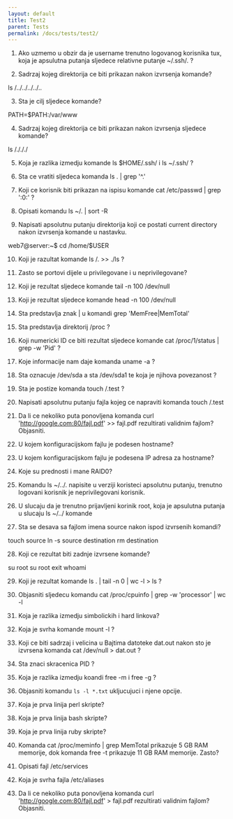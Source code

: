 ```yaml
---
layout: default
title: Test2    
parent: Tests
permalink: /docs/tests/test2/
---
```




1. Ako uzmemo u obzir da je username trenutno logovanog korisnika tux, koja je apsulutna putanja sljedece relativne putanje ~/.ssh/. ?

2. Sadrzaj kojeg direktorija ce biti prikazan nakon izvrsenja komande?

ls /../../../../..

3. Sta je cilj sljedece komande?

PATH=$PATH:/var/www

4. Sadrzaj kojeg direktorija ce biti prikazan nakon izvrsenja sljedece komande?

ls /./././

5. Koja je razlika izmedju komande ls $HOME/.ssh/  i  ls ~/.ssh/ ?


6. Sta ce vratiti sljedeca komanda ls . | grep '^\.'

7. Koji ce korisnik biti prikazan na ispisu komande cat /etc/passwd | grep ':0:' ?

8. Opisati komandu ls ~/. | sort -R

9. Napisati apsolutnu putanju direktorija koji ce postati current directory nakon izvrsenja komande u nastavku.

web7@server:~$ cd /home/$USER

10. Koji je razultat komande ls /. >> ./ls ?

11. Zasto se portovi dijele u privilegovane i u neprivilegovane?

12. Koji je rezultat sljedece komande tail -n 100 /dev/null

13. Koji je rezultat sljedece komande head -n 100 /dev/null

14. Sta predstavlja znak | u komandi grep 'MemFree\|MemTotal'

15. Sta predstavlja direktorij /proc ?

16. Koji numericki ID ce biti rezultat sljedece komande cat /proc/1/status | grep -w 'Pid' ?

17. Koje informacije nam daje komanda uname -a ?

18. Sta oznacuje /dev/sda a sta /dev/sda1 te koja je njihova povezanost ?

19. Sta je postize komanda touch /.test ?

20. Napisati apsolutnu putanju fajla kojeg ce napraviti komanda touch /.test

21. Da li ce nekoliko puta ponovljena komanda curl 'http://google.com:80/fajl.pdf' >> fajl.pdf rezultirati validnim fajlom? Objasniti.

22. U kojem konfiguracijskom fajlu je podesen hostname?

23. U kojem konfiguracijskom fajlu je podesena IP adresa za hostname?

24. Koje su prednosti i mane RAID0?

25. Komandu ls ~/../. napisite u verziji koristeci apsolutnu putanju, trenutno logovani korisnik je neprivilegovani korisnik.

26. U slucaju da je trenutno prijavljeni korinik root, koja je apsulutna putanja u slucaju ls ~/../ komande


27. Sta se desava sa fajlom imena source nakon ispod izvrsenih komandi?

touch source
ln -s source destination
rm destination

28. Koji ce rezultat biti zadnje izvrsene komande?

su root
su root
exit
whoami

29. Koji je rezultat komande ls . | tail -n 0 | wc -l > ls ?

30. Objasniti sljedecu komandu cat /proc/cpuinfo | grep -w 'processor' | wc -l

31. Koja je razlika izmedju simbolickih i hard linkova?

32. Koja je svrha komande mount -l ?

33. Koji ce biti sadrzaj i velicina u Bajtima datoteke dat.out nakon sto je izvrsena komanda cat /dev/null > dat.out ?

34. Sta znaci skracenica PID ?

35. Koja je razlika izmedju koandi free -m i free -g ?

36. Objasniti komandu `ls -l *.txt` ukljucujuci i njene opcije.

37. Koja je prva linija perl skripte?

38. Koja je prva linija bash skripte?

39. Koja je prva linija ruby skripte?

40. Komanda cat /proc/meminfo | grep MemTotal prikazuje 5 GB RAM memorije, dok komanda free -t prikazuje 11 GB RAM memorije. Zasto?


41. Opisati fajl /etc/services

42. Koja je svrha fajla /etc/aliases

43. Da li ce nekoliko puta ponovljena komanda curl 'http://google.com:80/fajl.pdf' > fajl.pdf rezultirati validnim fajlom? Objasniti.
